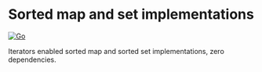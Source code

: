 # Sorted map and set implementations

[![Go](https://github.com/noj/sorted/actions/workflows/go.yaml/badge.svg)](https://github.com/noj/sorted/actions/workflows/go.yaml)

Iterators enabled sorted map and sorted set implementations, zero dependencies.

